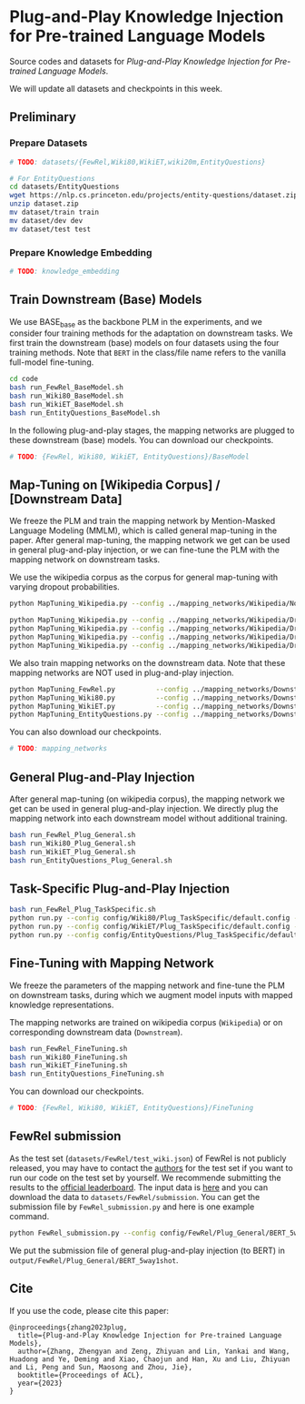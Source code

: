 # Plug-and-Play Knowledge Injection for Pre-trained Language Models

Source codes and datasets for *Plug-and-Play Knowledge Injection for Pre-trained Language Models*.

We will update all datasets and checkpoints in this week.

## Preliminary

### Prepare Datasets

```bash
# TODO: datasets/{FewRel,Wiki80,WikiET,wiki20m,EntityQuestions}

# For EntityQuestions
cd datasets/EntityQuestions
wget https://nlp.cs.princeton.edu/projects/entity-questions/dataset.zip
unzip dataset.zip
mv dataset/train train
mv dataset/dev dev
mv dataset/test test
```

### Prepare Knowledge Embedding

```bash
# TODO: knowledge_embedding
```

## Train Downstream (Base) Models

We use $\text{BASE}_\text{base}$ as the backbone PLM in the experiments, and we consider four training methods for the adaptation on downstream tasks. We first train the downstream (base) models on four datasets using the four training methods. Note that `BERT` in the class/file name refers to the vanilla full-model fine-tuning.

```bash
cd code
bash run_FewRel_BaseModel.sh
bash run_Wiki80_BaseModel.sh
bash run_WikiET_BaseModel.sh
bash run_EntityQuestions_BaseModel.sh
```

In the following plug-and-play stages, the mapping networks are plugged to these downstream (base) models. You can download our checkpoints.

```bash
# TODO: {FewRel, Wiki80, WikiET, EntityQuestions}/BaseModel
```

## Map-Tuning on [Wikipedia Corpus] / [Downstream Data]

We freeze the PLM and train the mapping network by Mention-Masked Language Modeling (MMLM), which is called general map-tuning in the paper. After general map-tuning, the mapping network we get can be used in general plug-and-play injection, or we can fine-tune the PLM with the mapping network on downstream tasks.

We use the wikipedia corpus as the corpus for general map-tuning with varying dropout probabilities.

```bash
python MapTuning_Wikipedia.py --config ../mapping_networks/Wikipedia/NoDropout/default.config --gpu 0

python MapTuning_Wikipedia.py --config ../mapping_networks/Wikipedia/Dropout15/default.config --gpu 0
python MapTuning_Wikipedia.py --config ../mapping_networks/Wikipedia/Dropout25/default.config --gpu 0
python MapTuning_Wikipedia.py --config ../mapping_networks/Wikipedia/Dropout35/default.config --gpu 0
python MapTuning_Wikipedia.py --config ../mapping_networks/Wikipedia/Dropout45/default.config --gpu 0
```

We also train mapping networks on the downstream data. Note that these mapping networks are NOT used in plug-and-play injection.

```bash
python MapTuning_FewRel.py          --config ../mapping_networks/Downstream/FewRel/default.config          --gpu 0
python MapTuning_Wiki80.py          --config ../mapping_networks/Downstream/Wiki80/default.config          --gpu 0
python MapTuning_WikiET.py          --config ../mapping_networks/Downstream/WikiET/default.config          --gpu 0
python MapTuning_EntityQuestions.py --config ../mapping_networks/Downstream/EntityQuestions/default.config --gpu 0
```

You can also download our checkpoints.

```bash
# TODO: mapping_networks
```

## General Plug-and-Play Injection

After general map-tuning (on wikipedia corpus), the mapping network we get can be used in general plug-and-play injection. We directly plug the mapping network into each downstream model without additional training.

```bash
bash run_FewRel_Plug_General.sh
bash run_Wiki80_Plug_General.sh
bash run_WikiET_Plug_General.sh
bash run_EntityQuestions_Plug_General.sh
```

## Task-Specific Plug-and-Play Injection

```bash
bash run_FewRel_Plug_TaskSpecific.sh
python run.py --config config/Wiki80/Plug_TaskSpecific/default.config --run_mode map-tuning --checkpoint ../output/Wiki80/BaseModel/BERT/ckpt.bin --gpu 0
python run.py --config config/WikiET/Plug_TaskSpecific/default.config --run_mode map-tuning --checkpoint ../output/WikiET/BaseModel/BERT/ckpt.bin --gpu 0
python run.py --config config/EntityQuestions/Plug_TaskSpecific/default.config --run_mode map-tuning --checkpoint ../output/EntityQuestions/BaseModel/BERT/ckpt.bin --gpu 0
```

## Fine-Tuning with Mapping Network

We freeze the parameters of the mapping network and fine-tune the PLM on downstream tasks, during which we augment model inputs with mapped knowledge representations.

The mapping networks are trained on wikipedia corpus (`Wikipedia`) or on corresponding downstream data (`Downstream`).

```bash
bash run_FewRel_FineTuning.sh
bash run_Wiki80_FineTuning.sh
bash run_WikiET_FineTuning.sh
bash run_EntityQuestions_FineTuning.sh
```

You can download our checkpoints.

```bash
# TODO: {FewRel, Wiki80, WikiET, EntityQuestions}/FineTuning
```

## FewRel submission

As the test set (`datasets/FewRel/test_wiki.json`) of FewRel is not publicly released, you may have to contact the [authors](https://github.com/thunlp/FewRel) for the test set if you want to run our code on the test set by yourself. We recommende submitting the results to the [official leaderboard](https://codalab.lisn.upsaclay.fr/competitions/7395). The input data is [here](https://worksheets.codalab.org/worksheets/0x224557d3a319469c82b0eb2550a2219e) and you can download the data to `datasets/FewRel/submission`. You can get the submission file by `FewRel_submission.py` and here is one example command.

```bash
python FewRel_submission.py --config config/FewRel/Plug_General/BERT_5way1shot.config --gpu 0 --checkpoint ../output/FewRel/BaseModel/BERT_5way1shot/ckpt.bin --data_path ../datasets/FewRel/submission --data_name test_wiki_input
```

We put the submission file of general plug-and-play injection (to BERT) in `output/FewRel/Plug_General/BERT_5way1shot`.

## Cite

If you use the code, please cite this paper:

```
@inproceedings{zhang2023plug,
  title={Plug-and-Play Knowledge Injection for Pre-trained Language Models},
  author={Zhang, Zhengyan and Zeng, Zhiyuan and Lin, Yankai and Wang, Huadong and Ye, Deming and Xiao, Chaojun and Han, Xu and Liu, Zhiyuan and Li, Peng and Sun, Maosong and Zhou, Jie},
  booktitle={Proceedings of ACL},
  year={2023}
}
```
